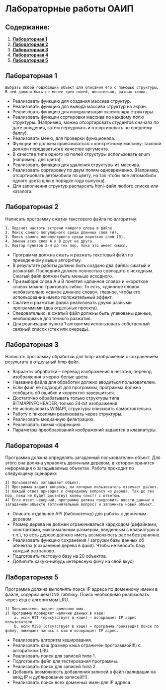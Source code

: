 # Лабораторные работы ОАИП

## Содержание:

1. **[Лабораторная 1](#лабораторная-1)**
2. **[Лабораторная 2](#лабораторная-2)**
3. **[Лабораторная 3](#лабораторная-3)**
4. **[Лабораторная 4](#лабораторная-4)**
4. **[Лабораторная 5](#лабораторная-5)**

## Лабораторная 1

    Выбрать любой подходящий объект для описания его с помощью структуры. В ней должно быть не менее трех полей, желательно, разных типов.

- Реализовать функцию для создания массива структур.
- Реализовать функцию для вывода массива структур на экран.
- Реализовать функцию для инициализации экземпляра структуры.
- Реализовать функции сортировки массива по каждому полю структуры. (Например, можно отсортировать студентов сначала по
  дате рождения, затем передумать и отсортировать по среднему баллу).
- Реализовать меню, для проверки функционала.
- Функции не должны привязываться к конкретному массиву: таковой должен передаваться в качестве аргумента.
- В качестве типа одного из полей структуры использовать enum (например, для цвета).
- Реализовать функцию для удаления структуры из массива.
- Реализовать сортировку по двум полям одновременно. (Например, отсортировать автомобили по цвету, на так чтобы все
  автомобили одного цвета шли в порядке года выпуска).
- Для заполнения структур распарсить html-файл любого списка или каталога.

## Лабораторная 2

Написать программу сжатия текстового файла по алгоритму:

    1. Подсчет частоты встречи каждого слова в файле.
    2. Поиск самого популярного среди длинных слов (А).
    3. Поиск самого непопулярного среди коротких слов (В).
    4. Замена всех слов А и В друг на друга.
    5. Повтор пунктов 2-4 до тех пор, пока это имеет смысл.

- Программа должна сжать и разжать текстовый файл по приведенному выше алгоритму.
- В результате работы должно быть создано два файла: сжатый и разжатый. Последний должен полностью совпадать с исходным.
  Сжатый файл должен быть меньше исходного.
- При выборе слова А и В понятия «длинное слово» и «короткое слово» можно трактовать гибко. То есть, «длинное слово»
  необязательно «самое длинное слово», главное, чтобы его использование имело положительный эффект.
- Сжатие и разжатие файла реализовать двумя разными программами (два отдельных проекта).
- Следовательно, в сжатый файл должны быть упакованы данные, необходимые для точного разжатия.
- Для реализации пункта 1 алгоритма использовать собственный связный список (стек или очередь).

## Лабораторная 3

Написать программу обработки для bmp-изображений с сохранением результата в отдельный bmp файл.

- Варианты обработки – перевод изображения в негатив, перевод изображения в черно-белые цвета.
- Название файла для обработки должно вводиться пользователем.
- Если файл не подходит для программы, программа должна сообщить об ошибке и корректно завершиться.
- Достаточно обрабатывать только структуры типа BITMAPINFOHEADER, только 24-bit изображения.
- Не использовать WINAPI, структуры описывать самостоятельно.
- Работу с пикселями реализовать через структуры.
- Реализовать медианную фильтрацию.
- Реализовать гамма-коррекцию.
- Параметры преобразований изображений задаются в клавиатуры.

## Лабораторная 4

Программа должна определять загаданный пользователем объект. Для этого она должна управлять двоичным деревом, в котором
хранится информация о загадываемых объектах. Работа проходит по следующему сценарию:

    1) Пользователь загадывает объект.
    2) Программа задает вопросы, на которые пользователь отвечает да/нет.
    3) Каждый ответ приводит к очередному вопросу из дерева. Так до тех пор, пока не будет достигнут конец (лист) с ответом.
    4) Если ответ неверный, программа должна предложить ввести данные о загаданном объекте (отличительный вопрос) и запомнить новый объект.

- Описать отдельное API (библиотечку) для работы с двоичным деревом.
- Размер дерева не должен ограничиваться хардкодом (дефайнами, константами, максимальным размером, введенным с
  клавиатуры и т.п.), то есть дерево должно иметь возможность расти безгранично.
- Реализовать функцию сохранения / загрузки базы данных об объектах (сохранение дерева в файл). Чтобы не вносить базу
  каждый раз заново.
- Подготовить тестовую базу на 20 объектов.
- Допилить какую-нибудь интересную фичу на свой вкус)

## Лабораторная 5

Программа должна выполнять поиск IP адреса по доменному имени в файле, содержащем DNS таблицу. Поиск необходимо
реализовать через кэш с алгоритмом LRU.

    1) Пользователь задает доменное имя.
    2) Программа проверяет наличие данных в кэше:
        a. если HIT (присутствует в кэше) – возвращает IP адрес пользователю.
        b. если MISS (отсутствует в кэше) – программа производит поиск по файлу, помещает запись в кэш и возвращает IP адрес. 

- Реализовать алгоритм хеширования.
- Реализовать кэш (размер кэша ограничен программой!!!) с алгоритмом LRU.
- Реализовать поиск для записей типа 1.
- Подготовить файл для тестирования программы.
- Реализовать поиск для записей типа 2.
- Добавить возможность добавления записей в файл (валидации на ввод IP и дублирование записей!!!).
- Реализовать поиск всех доменных имен для IP адреса.